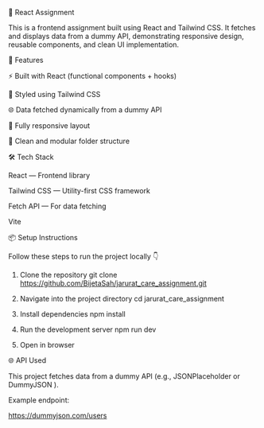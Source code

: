 🌟 React Assignment

This is a frontend assignment built using React and Tailwind CSS. It fetches and displays data from a dummy API, demonstrating responsive design, reusable components, and clean UI implementation.

🚀 Features

⚡ Built with React (functional components + hooks)

🎨 Styled using Tailwind CSS

🌐 Data fetched dynamically from a dummy API

📱 Fully responsive layout

🧩 Clean and modular folder structure

🛠️ Tech Stack

React — Frontend library

Tailwind CSS — Utility-first CSS framework

Fetch API — For data fetching

Vite

📦 Setup Instructions

Follow these steps to run the project locally 👇

1. Clone the repository
   git clone https://github.com/BijetaSah/jarurat_care_assignment.git

2. Navigate into the project directory
   cd jarurat_care_assignment

3. Install dependencies
   npm install

4. Run the development server
   npm run dev

5. Open in browser

🌐 API Used

This project fetches data from a dummy API (e.g., JSONPlaceholder
or DummyJSON
).

Example endpoint:

https://dummyjson.com/users
